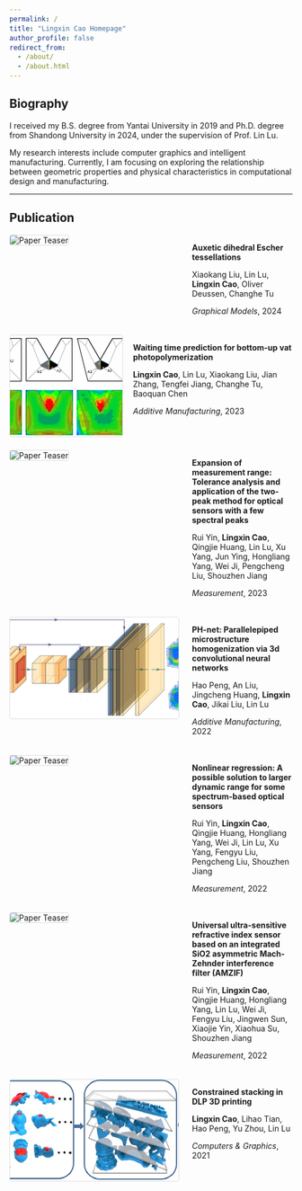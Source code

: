 ```yaml
---
permalink: /
title: "Lingxin Cao Homepage"
author_profile: false
redirect_from: 
  - /about/
  - /about.html
---
```


<style>
.pub-container {
    display: flex;
    margin-bottom: 30px;
    align-items: flex-start;
}
.pub-image {
    flex: 0 0 300px; /* 固定宽度 */
    margin-right: 25px;
}
.pub-image img {
    width: 300px;
    height: 180px; /* 16:9 比例 */
    object-fit: cover;
    border: 1px solid #ddd;
    border-radius: 4px;
    transition: transform 0.2s;
}
.pub-image img:hover {
    transform: scale(1.03);
    box-shadow: 0 4px 8px rgba(0,0,0,0.1);
}
.pub-content {
    flex: 1;
}
.pub-title {
    font-size: 1.2em;
    font-weight: bold;
    margin-bottom: 8px;
}
.pub-authors {
    color: #444;
    margin-bottom: 6px;
}
.pub-venue {
    color: #666;
    font-style: italic;
    margin-bottom: 8px;
}
.pub-links a {
    color: #2962ff;
    text-decoration: none;
    margin-right: 10px;
}
.pub-links a:hover {
    text-decoration: underline;
}
</style>

## Biography

I received my B.S. degree from Yantai University in 2019 and Ph.D. degree from Shandong University in 2024, under the supervision of Prof. Lin Lu. 

My research interests include computer graphics and intelligent manufacturing. Currently, I am focusing on exploring the relationship between geometric properties and physical characteristics in computational design and manufacturing.

---

## Publication

<div class="pub-container" style="display: flex; margin-bottom: 20px;">
<div class="pub-image">
    <img src="/images/Auxetic.png" alt="Paper Teaser">
</div>
<div class="pub-content">
    <p class="title"><strong>Auxetic dihedral Escher tessellations</strong></p>
    <p class="authors">Xiaokang Liu, Lin Lu, <strong>Lingxin Cao</strong>, Oliver Deussen, Changhe Tu</p>
    <p class="venue"><em>Graphical Models</em>, 2024</p>
</div>
</div>

<div class="pub-container" style="display: flex; margin-bottom: 20px;">
<div class="pub-image" style="flex: 0 0 200px; margin-right: 20px;">
    <img src="/images/Waiting.png" alt="Paper Teaser" style="width: 100%; border: 1px solid #ddd;">
</div>
<div class="pub-content">
    <p class="title"><strong>Waiting time prediction for bottom-up vat photopolymerization</strong></p>
    <p class="authors"><strong>Lingxin Cao</strong>, Lin Lu, Xiaokang Liu, Jian Zhang, Tengfei Jiang, Changhe Tu, Baoquan Chen</p>
    <p class="venue"><em>Additive Manufacturing</em>, 2023</p>
</div>
</div>


<div class="pub-container" style="display: flex; margin-bottom: 20px;">
<div class="pub-image">
    <img src="/images/Expansion.png" alt="Paper Teaser">
</div>
<div class="pub-content">
    <p class="title"><strong>Expansion of measurement range: Tolerance analysis and application of the two-peak method for optical sensors with a few spectral peaks</strong></p>
    <p class="authors">Rui Yin, <strong>Lingxin Cao</strong>, Qingjie Huang, Lin Lu, Xu Yang, Jun Ying, Hongliang Yang, Wei Ji, Pengcheng Liu, Shouzhen Jiang</p>
    <p class="venue"><em>Measurement</em>, 2023</p>
</div>
</div>


<div class="pub-container" style="display: flex; margin-bottom: 20px;">
<div class="pub-image">
    <img src="/images/PH-net.png" alt="Paper Teaser">
</div>
<div class="pub-content">
    <p class="title"><strong>PH-net: Parallelepiped microstructure homogenization via 3d convolutional neural networks</strong></p>
    <p class="authors">Hao Peng, An Liu, Jingcheng Huang, <strong>Lingxin Cao</strong>, Jikai Liu, Lin Lu</p>
    <p class="venue"><em>Additive Manufacturing</em>, 2022</p>
</div>
</div>

<div class="pub-container" style="display: flex; margin-bottom: 20px;">
<div class="pub-image">
    <img src="/images/Nonlinear.png" alt="Paper Teaser">
</div>
<div class="pub-content">
    <p class="title"><strong>Nonlinear regression: A possible solution to larger dynamic range for some spectrum-based optical sensors</strong></p>
    <p class="authors">Rui Yin, <strong>Lingxin Cao</strong>, Qingjie Huang, Hongliang Yang, Wei Ji, Lin Lu, Xu Yang, Fengyu Liu, Pengcheng Liu, Shouzhen Jiang</p>
    <p class="venue"><em>Measurement</em>, 2022</p>
</div>
</div>

<div class="pub-container" style="display: flex; margin-bottom: 20px;">
<div class="pub-image">
    <img src="/images/Universal.png" alt="Paper Teaser">
</div>
<div class="pub-content">
    <p class="title"><strong>Universal ultra-sensitive refractive index sensor based on an integrated SiO2 asymmetric Mach-Zehnder interference filter (AMZIF)</strong></p>
    <p class="authors">Rui Yin, <strong>Lingxin Cao</strong>, Qingjie Huang, Hongliang Yang, Lin Lu, Wei Ji, Fengyu Liu, Jingwen Sun, Xiaojie Yin, Xiaohua Su, Shouzhen Jiang</p>
    <p class="venue"><em>Measurement</em>, 2022</p>
</div>
</div>

<div class="pub-container" style="display: flex; margin-bottom: 20px;">
<div class="pub-image">
    <img src="/images/Constrained.png" alt="Paper Teaser">
</div>
<div class="pub-content">
    <p class="title"><strong>Constrained stacking in DLP 3D printing</strong></p>
    <p class="authors"><strong>Lingxin Cao</strong>, Lihao Tian, Hao Peng, Yu Zhou, Lin Lu</p>
    <p class="venue"><em>Computers & Graphics</em>, 2021</p>
</div>
</div>



